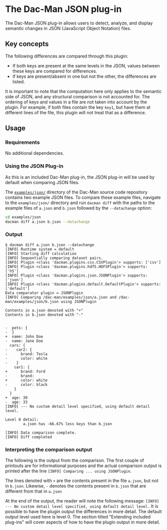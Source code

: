 # The Dac-Man JSON plug-in

The Dac-Man JSON plug-in allows users to detect, analyze, and display semantic
changes in JSON (JavaScript Object Notation) files.

## Key concepts

The following differences are compared through this plugin:

- If both keys are present at the same levels in the JSON, values between
   these keys are compared for differences.
- If keys are present/absent in one but not the other, the differences
   are listed.

It is important to note that the computation here only applies to the semantic
side of JSON, and any structural comparison is not accounted for. The ordering
of keys and values in a file are not taken into account by the plugin. For
example, if both files contain the key `key1`, but have them at different
lines of the file, this plugin will not treat that as a difference.

## Usage

### Requirements

No additional dependencies.

### Using the JSON Plug-in

As this is an included Dac-Man plug-in, the JSON plug-in will be used by default
when comparing JSON files.

The [`examples/json/`](https://github.com/deduce-dev/dac-man/blob/master/examples/json/) directory of the Dac-Man source code repository contains two example JSON files.
To compare these example files, navigate to the `examples/json/` directory
and run `dacman diff` with the paths to the example files of `a.json` and `b.json`
followed by the `--datachange` option:

```sh
cd examples/json
dacman diff a.json b.json --datachange
```

### Output

```
$ dacman diff a.json b.json --datachange
[INFO] Runtime system = default
[INFO] Starting diff calculation
[INFO] Sequentially comparing dataset pairs.
[INFO] Plugin <class 'dacman.plugins.csv.CSVPlugin'> supports: ['csv']
[INFO] Plugin <class 'dacman.plugins.hdf5.HDF5Plugin'> supports: ['h5']
[INFO] Plugin <class 'dacman.plugins.json.JSONPlugin'> supports: ['json']
[INFO] Plugin <class 'dacman.plugins.default.DefaultPlugin'> supports: ['default']
Data comparator plugin = JSONPlugin
[INFO] Comparing /dac-man/examples/json/a.json and /dac-man/examples/json/b.json using JSONPlugin

Contents in a.json denoted with "+"
Contents in b.json denoted with "-"


-  pets: {
-  }
+  name: John Doe
-  name: Jane Doe
  cars: {
-    car2: {
-      brand: Tesla
-      color: white
-    }
    car1: {
+      brand: Ford
-      brand:
+      color: white
-      color: black
    }
  }
+  age: 30
-  age: 33
[INFO] --- No custom detail level specified, using default detail level.

Level 0 detail:
        a.json has -66.67% less keys than b.json

[INFO] Data comparison complete.
[INFO] Diff completed
```

### Interpreting the comparison output

The following is the output from the comparison.
The first couple of printouts are for informational purposes and the actual
comparison output is printed after the line `[INFO] Comparing ... using JSONPlugin`.

The lines denoted with `+` are the contents present in the file `a.json`,
but not in `b.json`. Likewise, `-` denotes the contents present in `b.json` that are
different from that in `a.json`

At the end of the output, the reader will note the following message:
`[INFO] --- No custom detail level specified, using default detail level.`
It is possible to have the plugin output the differences in more detail.
The default output level used here is level 0. The section titled
"Extending included plug-ins" will cover aspects of how to have the plugin
output in more detail.

